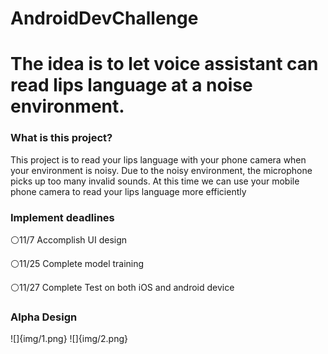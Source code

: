 # AndroidDevChallenge 
# The idea is to let voice assistant can read lips language at a noise environment.
### What is this project?
This project is to read your lips language with your phone camera when your environment is noisy. Due to the noisy environment, the microphone picks up too many invalid sounds. At this time we can use your mobile phone camera to read your lips language more efficiently
### Implement deadlines 
⚪11/7 Accomplish UI design 

⚪11/25 Complete model training 

⚪11/27 Complete Test on both iOS and android device 
### Alpha Design

![]{img/1.png}  ![]{img/2.png}
